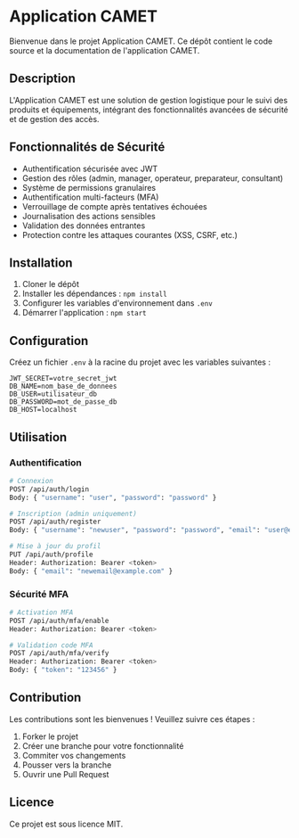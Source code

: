 # Application CAMET

Bienvenue dans le projet Application CAMET. Ce dépôt contient le code source et la documentation de l'application CAMET.

## Description

L'Application CAMET est une solution de gestion logistique pour le suivi des produits et équipements, intégrant des fonctionnalités avancées de sécurité et de gestion des accès.

## Fonctionnalités de Sécurité

- Authentification sécurisée avec JWT
- Gestion des rôles (admin, manager, operateur, preparateur, consultant)
- Système de permissions granulaires
- Authentification multi-facteurs (MFA)
- Verrouillage de compte après tentatives échouées
- Journalisation des actions sensibles
- Validation des données entrantes
- Protection contre les attaques courantes (XSS, CSRF, etc.)

## Installation

1. Cloner le dépôt
2. Installer les dépendances : `npm install`
3. Configurer les variables d'environnement dans `.env`
4. Démarrer l'application : `npm start`

## Configuration

Créez un fichier `.env` à la racine du projet avec les variables suivantes :

```env
JWT_SECRET=votre_secret_jwt
DB_NAME=nom_base_de_donnees
DB_USER=utilisateur_db
DB_PASSWORD=mot_de_passe_db
DB_HOST=localhost
```

## Utilisation

### Authentification

```bash
# Connexion
POST /api/auth/login
Body: { "username": "user", "password": "password" }

# Inscription (admin uniquement)
POST /api/auth/register
Body: { "username": "newuser", "password": "password", "email": "user@example.com", "role": "operateur" }

# Mise à jour du profil
PUT /api/auth/profile
Header: Authorization: Bearer <token>
Body: { "email": "newemail@example.com" }
```

### Sécurité MFA

```bash
# Activation MFA
POST /api/auth/mfa/enable
Header: Authorization: Bearer <token>

# Validation code MFA
POST /api/auth/mfa/verify
Header: Authorization: Bearer <token>
Body: { "token": "123456" }
```

## Contribution

Les contributions sont les bienvenues ! Veuillez suivre ces étapes :

1. Forker le projet
2. Créer une branche pour votre fonctionnalité
3. Commiter vos changements
4. Pousser vers la branche
5. Ouvrir une Pull Request

## Licence

Ce projet est sous licence MIT.